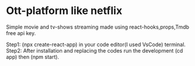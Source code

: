# Ott-platform like netflix

Simple movie and tv-shows streaming made using react-hooks,props,Tmdb free api key.


Step1: (npx create-react-app) in your code editor(I used VsCode) terminal.
Step2: After installation and replacing the codes run the development (cd app) then (npm start). 

